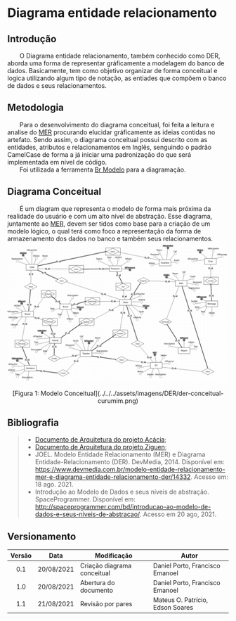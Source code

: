 # Diagrama entidade relacionamento

## Introdução
&emsp;&emsp;O Diagrama entidade relacionamento, também conhecido como DER, aborda uma forma de representar gráficamente a modelagem do banco de dados. Basicamente, tem como objetivo organizar de forma conceitual e logica utilizando algum tipo de notação, as entiades que compõem o banco de dados e seus relacionamentos.

## Metodologia
&emsp;&emsp;Para o desenvolvimento do diagrama conceitual, foi feita a leitura e analise do [MER](./MER.md) procurando elucidar gráficamente as ideias contidas no artefato. Sendo assim, o diagrama conceitual possui descrito com as entidades, atributos e relacionamentos em Inglẽs, senguindo o padrão CamelCase de forma a já iniciar uma padronização do que será implementada em nível de código.<br>
&emsp;&emsp;Foi utilizada a ferramenta [Br Modelo](https://app.brmodeloweb.com) para a diagramação.

## Diagrama Conceitual

&emsp;&emsp;É um diagram que representa o modelo de forma mais próxima da realidade do usuário e com um alto nível de abstração.
Esse diagrama, juntamente ao [MER](./MER.md), devem ser tidos como base para a criação de um modelo lógico, o qual terá como foco a representação da forma de armazenamento dos dados no banco e também seus relacionamentos.
![foto](../../../assets/imagens/DER/der-conceitual-curumim.png)
<center>[Figura 1: Modelo Conceitual](../../../assets/imagens/DER/der-conceitual-curumim.png)</center>

## Bibliografia
> - [Documento de Arquitetura do projeto Acácia](https://fga-eps-mds.github.io/2019.2-Acacia/#/architecture_document);
> - [Documento de Arquitetura do projeto Ziguen](https://github.com/francisco1code/2020-1-Ziguen/blob/master/docs/wiki/Documento_arquitetura.md#4---Vis%C3%A3o-de-Dados);
> - JOEL. Modelo Entidade Relacionamento (MER) e Diagrama Entidade-Relacionamento (DER). DevMedia, 2014. Disponível em: <https://www.devmedia.com.br/modelo-entidade-relacionamento-mer-e-diagrama-entidade-relacionamento-der/14332>. Acesso em: 18 ago. 2021.
> - Introdução ao Modelo de Dados e seus níveis de abstração. SpaceProgrammer. Disponível em: <http://spaceprogrammer.com/bd/introducao-ao-modelo-de-dados-e-seus-niveis-de-abstracao/>. Acesso em 20 ago, 2021.

## Versionamento
| Versão | Data | Modificação | Autor |
| :-: | -- | -- | -- |
| 0.1 | 20/08/2021 | Criação diagrama conceitual | Daniel Porto, Francisco Emanoel |
| 1.0 | 20/08/2021 | Abertura do documento | Daniel Porto, Francisco Emanoel |
| 1.1 | 21/08/2021 | Revisão por pares | Mateus O. Patrício, Edson Soares |